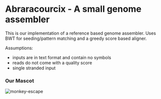 # Abraracourcix - A small genome assembler
This is our implementation of a reference based genome assembler.
Uses BWT for seeding/pattern matching and a greedy score based aligner.

Assumptions:
- inputs are in text format and contain no symbols
- reads do not come with a quality score
- single stranded input

<h3>Our Mascot</h3>

![monkey-escape](https://github.com/chriskhalil/Abraracourcix/assets/72961560/7c6af325-43ce-48d1-bcb9-6dc3bac6e42d)
